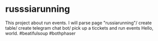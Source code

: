 # russsiarunning
This project about run events. I will parse page "russiarunning"/ create table/ create telegram chat bot/ pick up a ticckets and run events
 Hello, world.
#beatifulsoup
#bothphaser

